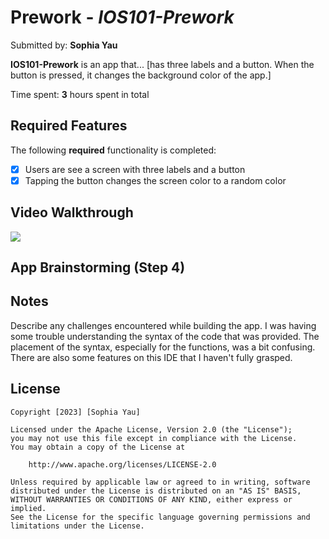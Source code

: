# Prework - *IOS101-Prework*

Submitted by: **Sophia Yau**

**IOS101-Prework** is an app that... [has three labels and a button. When the button is pressed, it changes the background color of the app.] 

Time spent: **3** hours spent in total

## Required Features

The following **required** functionality is completed:

- [x] Users are see a screen with three labels and a button
- [x] Tapping the button changes the screen color to a random color
 
## Video Walkthrough

<div>
    <a href="https://www.loom.com/share/aa866079be894d60826aaff436703b93">
    </a>
    <a href="https://www.loom.com/share/aa866079be894d60826aaff436703b93">
      <img style="max-width:300px;" src="https://cdn.loom.com/sessions/thumbnails/aa866079be894d60826aaff436703b93-with-play.gif">
    </a>
  </div>

## App Brainstorming (Step 4)

## Notes

Describe any challenges encountered while building the app.
I was having some trouble understanding the syntax of the code that was provided. The placement of the syntax, especially for the functions, was a bit confusing. There are also some features on this IDE that I haven't fully grasped.   


## License

    Copyright [2023] [Sophia Yau]

    Licensed under the Apache License, Version 2.0 (the "License");
    you may not use this file except in compliance with the License.
    You may obtain a copy of the License at

        http://www.apache.org/licenses/LICENSE-2.0

    Unless required by applicable law or agreed to in writing, software
    distributed under the License is distributed on an "AS IS" BASIS,
    WITHOUT WARRANTIES OR CONDITIONS OF ANY KIND, either express or implied.
    See the License for the specific language governing permissions and
    limitations under the License.
